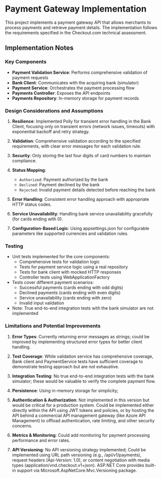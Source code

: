 # Payment Gateway Implementation

This project implements a payment gateway API that allows merchants to process payments and retrieve payment details. The implementation follows the requirements specified in the Checkout.com technical assessment.

## Implementation Notes

### Key Components

- **Payment Validation Service**: Performs comprehensive validation of payment requests
- **Bank Client**: Communicates with the acquiring bank (simulator)
- **Payment Service**: Orchestrates the payment processing flow
- **Payments Controller**: Exposes the API endpoints
- **Payments Repository**: In-memory storage for payment records

### Design Considerations and Assumptions

1. **Resilience**: Implemented Polly for transient error handling in the Bank Client, focusing only on transient errors (network issues, timeouts) with exponential backoff and retry strategy.

2. **Validation**: Comprehensive validation according to the specified requirements, with clear error messages for each validation rule.

3. **Security**: Only storing the last four digits of card numbers to maintain compliance.

4. **Status Mapping**:
   - `Authorized`: Payment authorized by the bank
   - `Declined`: Payment declined by the bank
   - `Rejected`: Invalid payment details detected before reaching the bank

5. **Error Handling**: Consistent error handling approach with appropriate HTTP status codes.

6. **Service Unavailability**: Handling bank service unavailability gracefully (for cards ending with 0).

7. **Configuration-Based Logic**: Using appsettings.json for configurable parameters like supported currencies and validation rules.

### Testing

- Unit tests implemented for the core components:
  - Comprehensive tests for validation logic
  - Tests for payment service logic using a real repository
  - Tests for bank client with mocked HTTP responses
  - Controller tests using WebApplicationFactory
- Tests cover different payment scenarios:
  - Successful payments (cards ending with odd digits)
  - Declined payments (cards ending with even digits)
  - Service unavailability (cards ending with zero)
  - Invalid input validation
- Note: True end-to-end integration tests with the bank simulator are not implemented

### Limitations and Potential Improvements

1. **Error Types**: Currently returning error messages as strings; could be improved by implementing structured error types for better client handling.

2. **Test Coverage**: While validation service has comprehensive coverage, Bank client and PaymentService tests have sufficient coverage to demonstrate testing approach but are not exhaustive.

3. **Integration Testing**: No true end-to-end integration tests with the bank simulator; these would be valuable to verify the complete payment flow.

4. **Persistence**: Using in-memory storage for simplicity;

5. **Authentication & Authorization**: Not implemented in this version but would be critical for a production system. Could be implemented either directly within the API using JWT tokens and policies, or by hosting the API behind a commercial API management gateway (like Azure API Management) to offload authentication, rate limiting, and other security concerns.

6. **Metrics & Monitoring**: Could add monitoring for payment processing performance and error rates.

7. **API Versioning**: No API versioning strategy implemented; Could be implemented using URL path versioning (e.g., /api/v1/payments), request headers (Api-Version: 1.0), or content negotiation with media types (application/vnd.checkout.v1+json). ASP.NET Core provides built-in support via Microsoft.AspNetCore.Mvc.Versioning package.

